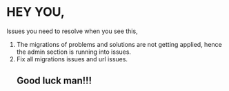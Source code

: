 # HEY YOU, 

Issues you need to resolve when you see this, 
1. The migrations of problems and solutions are not getting applied, hence the admin section is running into issues.
2. Fix all migrations issues and url issues.
    ## Good luck man!!!